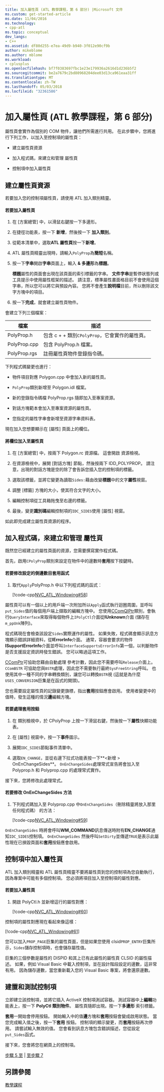 ```yaml
---
title: 加入屬性頁 (ATL 教學課程，第 6 部分) |Microsoft 文件
ms.custom: get-started-article
ms.date: 11/04/2016
ms.technology:
- cpp-atl
ms.topic: conceptual
dev_langs:
- C++
ms.assetid: df80d255-e7ea-49d9-b940-3f012e90cf9b
author: mikeblome
ms.author: mblome
ms.workload:
- cplusplus
ms.openlocfilehash: bf7f0383697fbc1e23e179936a2616d1d236b5f2
ms.sourcegitcommit: be2a7679c2bd80968204dee03d13ca961eaa31ff
ms.translationtype: MT
ms.contentlocale: zh-TW
ms.lasthandoff: 05/03/2018
ms.locfileid: "32361586"
---
```

# <a name="adding-a-property-page-atl-tutorial-part-6"></a>加入屬性頁 (ATL 教學課程，第 6 部分)
屬性頁會實作為個別的 COM 物件，讓他們所需進行共用。 在此步驟中，您將進行下列工作，以加入至控制項的屬性頁：  
  
-   建立屬性頁資源  
  
-   加入程式碼，來建立和管理 屬性頁  
  
-   控制項中加入屬性頁  
  
## <a name="creating-the-property-page-resource"></a>建立屬性頁資源  
 若要加入您的控制項屬性頁，請使用 ATL 加入類別精靈。  
  
#### <a name="to-add-a-property-page"></a>若要加入屬性頁  
  
1.  在 [方案總管] 中，以滑鼠右鍵按一下多邊形。  
  
2.  在捷徑功能表，按一下 **新增**，然後按一下 **加入類別**。  
  
3.  從範本清單中，選取**ATL 屬性頁**按一下**新增**。  
  
4.  ATL 屬性頁精靈出現時，請輸入`PolyProp`為**簡短**名稱。  
  
5.  按一下**字串**開啟**字串**頁面上，輸入 **& 多邊形**為**標題**。  
  
     **標題**屬性的頁面會出現在該頁面的索引標籤的字串。 **文件字串**是暫停狀態列或工具提示中使用屬性框架的描述。 請注意，標準屬性畫面格目前不會使用這個字串，所以您可以將它與預設內容。 您將不會產生**說明檔**目前，所以刪除該文字方塊中的項目。  
  
6.  按一下**完成**，就會建立屬性頁物件。  
  
 會建立下列三個檔案：  
  
|檔案|描述|  
|----------|-----------------|  
|PolyProp.h|包含 c + + 類別`CPolyProp`，它會實作的屬性頁。|  
|PolyProp.cpp|包含 PolyProp.h 檔案。|  
|PolyProp.rgs|註冊屬性頁物件登錄指令碼。|  
  
 下列程式碼變更也進行：  
  
-   物件項目對應 Polygon.cpp 中會加入新的屬性頁。  
  
-   `PolyProp`類別新增至 Polygon.idl 檔案。  
  
-   新的登錄指令碼檔 PolyProp.rgs 隨即加入至專案資源。  
  
-   對話方塊範本會加入至專案資源的屬性頁。  
  
-   您指定的屬性字串會新增至資源字串資料表。  
  
 現在加入您想要顯示在 [屬性] 頁面上的欄位。  
  
#### <a name="to-add-fields-to-the-property-page"></a>將欄位加入至屬性頁  
  
1.  在 [方案總管] 中，按兩下 Polygon.rc 資源檔。 這會開啟 資源檢視。  
  
2.  在資源檢視中，展開 [對話方塊] 節點，然後按兩下 IDD_POLYPROP。 請注意，出現的對話方塊是空的除了會告訴您插入您的控制項的標籤。  
  
3.  選取該標籤，並將它變更為讀取`Sides:`藉由改變**標題**中的文字**屬性**視窗。  
  
4.  調整 [標籤] 方塊的大小，使其符合文字的大小。  
  
5.  編輯控制項從工具箱拖曳至右邊的標籤。  
  
6.  最後，變更**識別碼**編輯控制項的`IDC_SIDES`使用 [屬性] 視窗。  
  
 如此即完成建立屬性頁資源的程序。  
  
## <a name="adding-code-to-create-and-manage-the-property-page"></a>加入程式碼，來建立和管理 屬性頁  
 既然您已經建立的屬性頁面的資源，您需要撰寫實作程式碼。  
  
 首先，啟用`CPolyProp`類別來設定在物件中的邊數時**套用**按下按鍵時。  
  
#### <a name="to-modify-the-apply-function-to-set-the-number-of-sides"></a>若要修改設定的側邊數目套用函式  
  
1.  取代`Apply`PolyProp.h 中以下列程式碼的函式：  
  
     [!code-cpp[NVC_ATL_Windowing#58](../atl/codesnippet/cpp/adding-a-property-page-atl-tutorial-part-6_1.h)]  
  
 屬性頁可以有一個以上的用戶端一次附加所以`Apply`函式執行迴圈周圍，並呼叫`put_Sides`值的每個用戶端上擷取的編輯方塊中。 您使用[CComQIPtr](../atl/reference/ccomqiptr-class.md)類別，會執行`QueryInterface`來取得每個物件上`IPolyCtl`介面從**IUnknown**介面 (儲存在`m_ppUnk`陣列)。  
  
 程式碼現在會檢查該設定`Sides`實際運作的屬性。 如果失敗，程式碼會顯示訊息方塊顯示錯誤詳細資料，從**IErrorInfo**介面。 通常，容器會要求的物件**ISupportErrorInfo**介面並呼叫`InterfaceSupportsErrorInfo`第一個，以判斷物件是否支援設定資訊時發生錯誤。 您可以略過這項工作。  
  
 [CComPtr](../atl/reference/ccomptr-class.md)可協助您藉由自動處理 參考計數，因此您不需要呼叫`Release`介面上。 `CComBSTR` 可協助您與`BSTR`處理，因此您不需要執行最終`SysFreeString`呼叫。 也使用其中一種不同的字串轉換類別，讓您可以轉換`BSTR`視 (這就是為什麼`USES_CONVERSION`巨集是在函式的開頭)。  
  
 您也需要設定屬性頁的記錄變更旗標，指出**套用**按鈕應會啟用。 使用者變更中的值時，發生這種的情況**邊**編輯方塊。  
  
#### <a name="to-handle-the-apply-button"></a>若要處理套用按鈕  
  
1.  在 類別檢視中，於 CPolyProp 上按一下滑鼠右鍵，然後按一下**屬性**快顯功能表。  
  
2.  在 [屬性] 視窗中，按一下**事件**圖示。  
  
3.  展開`IDC_SIDES`節點事件清單中。  
  
4.  選取`EN_CHANGE`，並從右邊下拉式功能表按一下**\<新增 > OnEnChangeSides**。 `OnEnChangeSides`處理常式宣告將會加入至 Polyprop.h 和 Polyprop.cpp 的處理常式實作。  
  
 接下來，您將修改此處理常式。  
  
#### <a name="to-modify-the-onenchangesides-method"></a>若要修改 OnEnChangeSides 方法  
  
1.  下列程式碼加入至 Polyprop.cpp 中`OnEnChangeSides`（刪除精靈將放入那里任何程式碼） 的方法：  
  
     [!code-cpp[NVC_ATL_Windowing#59](../atl/codesnippet/cpp/adding-a-property-page-atl-tutorial-part-6_2.cpp)]  
  
 `OnEnChangeSides` 時將會呼叫**WM_COMMAND**訊息傳送時附有**EN_CHANGE**通知`IDC_SIDES`控制項。 `OnEnChangeSides` 然後呼叫`SetDirty`並傳遞`TRUE`是表示此屬性現在已損毀頁面和**套用**按鈕應會啟用。  
  
## <a name="adding-the-property-page-to-the-control"></a>控制項中加入屬性頁  
 ATL 加入類別精靈和 ATL 屬性頁精靈不要將屬性頁到您的控制項為您自動執行，因為專案中可能有多個控制項。 您必須將項目加入至控制項的屬性對應。  
  
#### <a name="to-add-the-property-page"></a>若要加入屬性頁  
  
1.  開啟 PolyCtl.h 並新增這行的屬性對應：  
  
     [!code-cpp[NVC_ATL_Windowing#60](../atl/codesnippet/cpp/adding-a-property-page-atl-tutorial-part-6_3.h)]  
  
 控制項的屬性對應現在看起來像這樣：  
  
 [!code-cpp[NVC_ATL_Windowing#61](../atl/codesnippet/cpp/adding-a-property-page-atl-tutorial-part-6_4.h)]  
  
 您可以加入`PROP_PAGE`巨集的屬性頁面，但是如果您使用 clsid`PROP_ENTRY`巨集所示，`Sides`儲存控制項時，也會儲存屬性值。  
  
 巨集的三個參數是屬性的 DISPID 和其上已有此屬性的屬性頁 CLSID 的屬性描述。 如果，例如 Visual Basic 中載入控制項，並在設計階段設定的邊數，這非常有用。 因為儲存邊數，當您重新載入您的 Visual Basic 專案，將會還原邊數。  
  
## <a name="building-and-testing-the-control"></a>建置和測試控制項  
 立即建立該控制項，並將它插入 ActiveX 控制項測試容器。 測試容器中上**編輯**功能表上，按一下  **PolyCtl 類別物件**。 屬性頁隨即出現。按一下**多邊形** 索引標籤。  
  
 **套用**一開始會停用按鈕。 開始輸入中的值**邊**方塊和**套用**按鈕會變成啟用狀態。 當您完成輸入值之後，按一下**套用** 按鈕。 控制項的顯示變更，而**套用**按鈕再次停用。 請嘗試輸入無效的值。 您會看到訊息方塊包含錯誤描述，您從設定`put_Sides`函式。  
  
 接下來，您會將您在網頁上的控制項。  
  
 [步驟 5 至](../atl/adding-an-event-atl-tutorial-part-5.md) &#124; [至步驟 7](../atl/putting-the-control-on-a-web-page-atl-tutorial-part-7.md)  
  
## <a name="see-also"></a>另請參閱  
 [教學課程](../atl/active-template-library-atl-tutorial.md)


